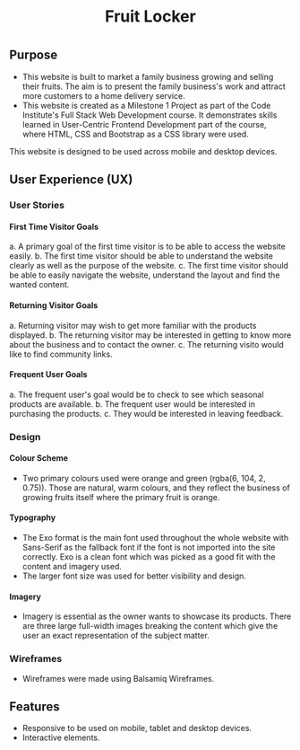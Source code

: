 <h1 align="center">Fruit Locker<h1>



## Purpose

* This website is built to market a family business growing and selling their fruits. The aim is to present the family business's work and attract more customers to a home delivery service.
* This website is created as a Milestone 1 Project as part of the Code Institute's Full Stack Web Development course. It demonstrates skills learned in User-Centric Frontend Development part of the course, where HTML, CSS and Bootstrap as a CSS library were used.

This website is designed to be used across mobile and desktop devices.



## User Experience (UX)


### User Stories
####  First Time Visitor Goals
   a.  A primary goal of the first time visitor is to be able to access the website easily.
   b.  The first time visitor should be able to understand the website clearly as well as the purpose of the website.
   c.  The first time visitor should be able to easily navigate the website, understand the layout and find the wanted content.

####  Returning Visitor Goals
   a.  Returning visitor may wish to get more familiar with the products displayed.
   b.  The returning visitor may be interested in getting to know more about the business and to contact the owner.
   c.  The returning visito would like to find community links.

####  Frequent User Goals
   a.  The frequent user's goal would be to check to see which seasonal products are available.
   b.  The frequent user would be interested in purchasing the products.
   c.  They would be interested in leaving feedback.


### Design
####    Colour Scheme
   + Two primary colours used were orange and green (rgba(6, 104, 2, 0.75)). Those are natural, warm colours, and they reflect the business of growing fruits itself where the primary fruit is orange.

####    Typography
   + The Exo format is the main font used throughout the whole website with Sans-Serif as the fallback font if the font is not imported into the site correctly. Exo is a clean font which was picked as a good fit with the content and imagery used.
   + The larger font size was used for better visibility and design.

####    Imagery
   + Imagery is essential as the owner wants to showcase its products. There are three large full-width images breaking the content which give the user an exact representation of the subject matter.


### Wireframes
   + Wireframes were made using Balsamiq Wireframes.



##  Features
   + Responsive to be used on mobile, tablet and desktop devices.
   + Interactive elements.
